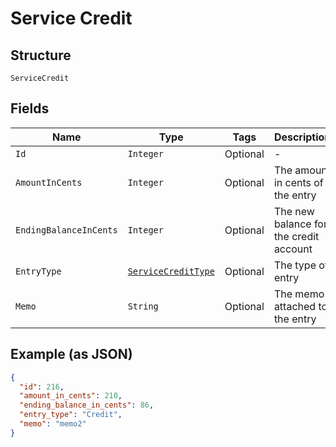 
# Service Credit

## Structure

`ServiceCredit`

## Fields

| Name | Type | Tags | Description | Getter | Setter |
|  --- | --- | --- | --- | --- | --- |
| `Id` | `Integer` | Optional | - | Integer getId() | setId(Integer id) |
| `AmountInCents` | `Integer` | Optional | The amount in cents of the entry | Integer getAmountInCents() | setAmountInCents(Integer amountInCents) |
| `EndingBalanceInCents` | `Integer` | Optional | The new balance for the credit account | Integer getEndingBalanceInCents() | setEndingBalanceInCents(Integer endingBalanceInCents) |
| `EntryType` | [`ServiceCreditType`](../../doc/models/service-credit-type.md) | Optional | The type of entry | ServiceCreditType getEntryType() | setEntryType(ServiceCreditType entryType) |
| `Memo` | `String` | Optional | The memo attached to the entry | String getMemo() | setMemo(String memo) |

## Example (as JSON)

```json
{
  "id": 216,
  "amount_in_cents": 210,
  "ending_balance_in_cents": 86,
  "entry_type": "Credit",
  "memo": "memo2"
}
```

